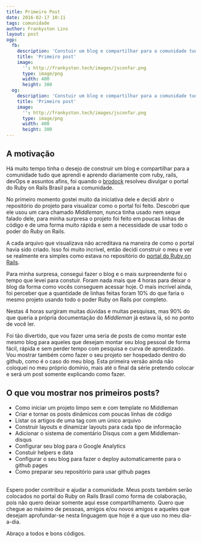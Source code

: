 ```yaml
---
title: Primeiro Post
date: 2016-02-17 10:11
tags: comunidade
author: Frankyston Lins
layout: post
ogp:
  fb:
    description: 'Constuir um blog e compartilhar para a comunidade tudo que aprendi no desenvolvimento web.'
    title: 'Primeiro post'
    image:
      '': http://frankyston.tech/images/jsconfar.png
      type: image/png
      width: 400
      height: 300
  og:
    description: 'Constuir um blog e compartilhar para a comunidade tudo que aprendi no desenvolvimento web.'
    title: 'Primeiro post'
    image:
      '': http://frankyston.tech/images/jsconfar.png
      type: image/png
      width: 400
      height: 300
---
```


## A motivação

Há muito tempo tinha o desejo de construir um blog e compartilhar para a comunidade tudo que aprendi e aprendo diariamente com ruby, rails, devOps e assuntos afins, foi quando o [brodock](https://github.com/brodock) resolveu divulgar o portal do Ruby on Rails Brasil para a comunidade.

No primeiro momento gostei muito da iniciativa dele e decidi abrir o repositório do projeto para visualizar como o portal foi feito. Descobri que ele usou um cara chamado *Middleman*, nunca tinha usado nem seque falado dele, para minha surpresa o projeto foi feito em poucas linhas de código e de uma forma muito rápida e sem a necessidade de usar todo o poder do Ruby on Rails.

A cada arquivo que visualizava não acreditava na maneira de como o portal havia sido criado. Isso foi muito incrível, então decidi construir o meu e ver se realmente era simples como estava no repositório do [portal do Ruby on Rails](https://github.com/rubyonrails-brasil/rubyonrails-brasil.github.io).

Para minha surpresa, consegui fazer o blog e o mais surpreendente foi o tempo que levei para constuir. Foram nada mais que 4 horas para deixar o blog da forma como vocês conseguem acessar hoje. O mais incrível ainda, foi perceber que a quantidade de linhas feitas foram 10% do que faria o mesmo projeto usando todo o poder Ruby on Rails por completo.

Nestas 4 horas surgiram muitas dúvidas e muitas pesquisas, mas 90% do que queria a própria documentação do *Middleman* já estava lá, só no ponto de você ler.

Foi tão divertido, que vou fazer uma seria de posts de como montar este mesmo blog para aqueles que desejam montar seu blog pessoal de forma fácil, rápida e sem perder tempo com pesquisa e curva de aprendizado. Vou mostrar também como fazer o seu projeto ser hospedado dentro do github, como é o caso do meu blog. Esta primeira versão ainda não coloquei no meu próprio domínio, mais até o final da série pretendo colocar e será um post somente explicando como fazer.

## O que vou mostrar nos primeiros posts?

- Como iniciar um projeto limpo sem e com template no Middleman
- Criar e tornar os posts dinâmicos com poucas linhas de código
- Listar os artigos de uma tag com um único arquivo
- Construir layouts e dinamizar layouts para cada tipo de informação
- Adicionar o sistema de comentário Disqus com a gem Middleman-disqus
- Configurar seu blog para o Google Analytics
- Constuir helpers e data
- Configurar o seu blog para fazer o deploy automaticamente para o github pages
- Como preparar seu repositório para usar github pages

<br>Espero poder contribuir e ajudar a comunidade. Meus posts também serão colocados no portal do Ruby on Rails Brasil como forma de colaboração, pois não quero deixar somente aqui esse compartilhamento. Quero que chegue ao máximo de pessoas, amigos e/ou novos amigos e aqueles que desejam aprofundar-se nesta linguagem que hoje é a que uso no meu dia-a-dia.

Abraço a todos e bons códigos.
